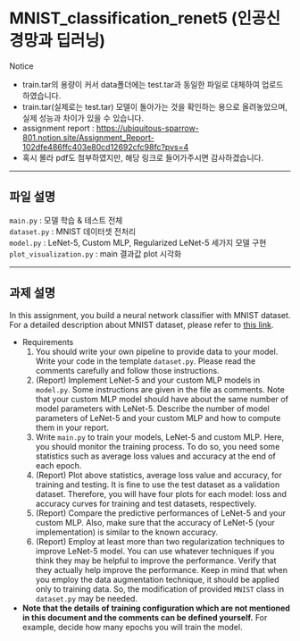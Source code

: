 # MNIST_classification_renet5 (인공신경망과 딥러닝)

Notice
- train.tar의 용량이 커서 data폴더에는 test.tar과 동일한 파일로 대체하여 업로드 하였습니다.
- train.tar(실제로는 test.tar) 모델이 돌아가는 것을 확인하는 용으로 올려놓았으며, 실제 성능과 차이가 있을 수 있습니다.
- assignment report : https://ubiquitous-sparrow-801.notion.site/Assignment_Report-102dfe486ffc403e80cd12692cfc98fc?pvs=4
- 혹시 몰라 pdf도 첨부하였지만, 해당 링크로 들어가주시면 감사하겠습니다.
  
--------------------------------------------------------------------------------------
## 파일 설명

```main.py``` : 모델 학습 & 테스트 전체 <br/>
```dataset.py``` : MNIST 데이터셋 전처리 <br/>
```model.py``` : LeNet-5, Custom MLP, Regularized LeNet-5 세가지 모델 구현 <br/>
```plot_visualization.py``` : main 결과값 plot 시각화 <br/>

--------------------------------------------------------------------------------------

## 과제 설명
In this assignment, you build a neural network classifier with MNIST dataset. For a detailed description about MNIST dataset, please refer to [this link](http://yann.lecun.com/exdb/mnist/).

- Requirements
    1. You should write your own pipeline to provide data to your model. Write your code in the template `dataset.py`. Please read the comments carefully and follow those instructions.
    2. (Report) Implement LeNet-5 and your custom MLP models in `model.py`. Some instructions are given in the file as comments. Note that your custom MLP model should have about the same number of model parameters with LeNet-5. Describe the number of model parameters of LeNet-5 and your custom MLP and how to compute them in your report.
    3. Write `main.py` to train your models, LeNet-5 and custom MLP. Here, you should monitor the training process. To do so, you need some statistics such as average loss values and accuracy at the end of each epoch.
    4. (Report) Plot above statistics, average loss value and accuracy, for training and testing. It is fine to use the test dataset as a validation dataset. Therefore, you will have four plots for each model: loss and accuracy curves for training and test datasets, respectively.
    5. (Report) Compare the predictive performances of LeNet-5 and your custom MLP. Also, make sure that the accuracy of LeNet-5 (your implementation) is similar to the known accuracy. 
    6. (Report) Employ at least more than two regularization techniques to improve LeNet-5 model. You can use whatever techniques if you think they may be helpful to improve the performance. Verify that they actually help improve the performance. Keep in mind that when you employ the data augmentation technique, it should be applied only to training data. So, the modification of provided `MNIST` class in `dataset.py` may be needed.
- **Note that the details of training configuration which are not mentioned in this document and the comments can be defined yourself.** For example, decide how many epochs you will train the model.

